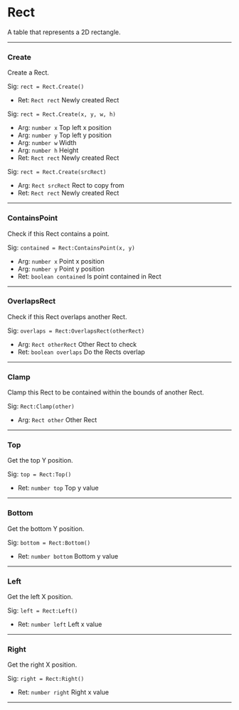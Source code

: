 # Rect 

A table that represents a 2D rectangle.

---
### Create
Create a Rect.

Sig: `rect = Rect.Create()`
 - Ret: `Rect rect` Newly created Rect

Sig: `rect = Rect.Create(x, y, w, h)`
 - Arg: `number x` Top left x position
 - Arg: `number y` Top left y position
 - Arg: `number w` Width
 - Arg: `number h` Height
 - Ret: `Rect rect` Newly created Rect

Sig: `rect = Rect.Create(srcRect)`
 - Arg: `Rect srcRect` Rect to copy from
 - Ret: `Rect rect` Newly created Rect
---
### ContainsPoint
Check if this Rect contains a point.

Sig: `contained = Rect:ContainsPoint(x, y)`
 - Arg: `number x` Point x position
 - Arg: `number y` Point y position
 - Ret: `boolean contained` Is point contained in Rect
---
### OverlapsRect
Check if this Rect overlaps another Rect.

Sig: `overlaps = Rect:OverlapsRect(otherRect)`
 - Arg: `Rect otherRect` Other Rect to check
 - Ret: `boolean overlaps` Do the Rects overlap
---
### Clamp
Clamp this Rect to be contained within the bounds of another Rect.

Sig: `Rect:Clamp(other)`
 - Arg: `Rect other` Other Rect
---
### Top
Get the top Y position.

Sig: `top = Rect:Top()`
 - Ret: `number top` Top y value
---
### Bottom
Get the bottom Y position.

Sig: `bottom = Rect:Bottom()`
 - Ret: `number bottom` Bottom y value
---
### Left
Get the left X position.

Sig: `left = Rect:Left()`
 - Ret: `number left` Left x value
---
### Right
Get the right X position.

Sig: `right = Rect:Right()`
 - Ret: `number right` Right x value
---

